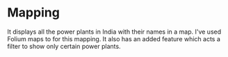 # Mapping
It displays all the power plants in India with their names in a map. I've used Folium maps to for this mapping. It also has an added feature which acts a filter to show only certain power plants. 
